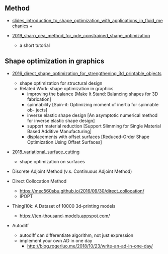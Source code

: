 


## Method

+ [slides_introduction_to_shape_optimization_with_applications_in_fluid_mechanics](slides_introduction_to_shape_optimization_with_applications_in_fluid_mechanics.pdf)
    + 

+ [2019_sharp_cea_method_for_pde_constrained_shape_optimization](2019_sharp_cea_method_for_pde_constrained_shape_optimization.pdf)
    + a short tutorial

## Shape optimization in graphics


+ [2016_direct_shape_optimization_for_strengthening_3d_printable_objects](2016_direct_shape_optimization_for_strengthening_3d_printable_objects.pdf)
    + shape optimization for structural design
    + Related Work: shape optimization in graphics
        + improving the balance [Make It Stand: Balancing shapes for 3D fabrication]
        + spinnability [Spin-it: Optimizing moment of inertia for spinnable ob- jects]
        + inverse elastic shape design [An asymptotic numerical method for inverse elastic shape design]
        + support material reduction [Support Slimming for Single Material Based Additive Manufacturing]
        + displacements with offset surfaces [Reduced-Order Shape Optimization Using Offset Surfaces]


+ [2018_variational_surface_cutting](2018_variational_surface_cutting.pdf)
    + shape optimization on surfaces


+ Discrete Adjoint Method (v.s. Continuous Adjoint Method)

+ Direct Collocation Method
    + https://mec560sbu.github.io/2016/09/30/direct_collocation/
    + IPOPT

+ Thingi10k: A Dataset of 10000 3d-printing models
    + https://ten-thousand-models.appspot.com/

+ Autodiff
    + autodiff can differentiate algorithm, not just expression
    + implement your own AD in one day 
        + http://blog.rogerluo.me/2018/10/23/write-an-ad-in-one-day/